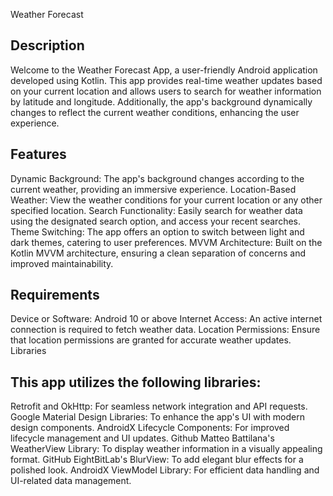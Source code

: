 Weather Forecast

## Description
Welcome to the Weather Forecast App, a user-friendly Android application developed using Kotlin. This app provides real-time weather updates based on your current location and allows users to search for weather information by latitude and longitude. Additionally, the app's background dynamically changes to reflect the current weather conditions, enhancing the user experience.

## Features
  Dynamic Background: The app's background changes according to the current weather, providing an immersive experience.
  Location-Based Weather: View the weather conditions for your current location or any other specified location.
  Search Functionality: Easily search for weather data using the designated search option, and access your recent searches.
  Theme Switching: The app offers an option to switch between light and dark themes, catering to user preferences.
  MVVM Architecture: Built on the Kotlin MVVM architecture, ensuring a clean separation of concerns and improved maintainability.
  
## Requirements
  Device or Software: Android 10 or above
  Internet Access: An active internet connection is required to fetch weather data.
  Location Permissions: Ensure that location permissions are granted for accurate weather updates.
  Libraries
  
## This app utilizes the following libraries:
  Retrofit and OkHttp: For seamless network integration and API requests.
  Google Material Design Libraries: To enhance the app's UI with modern design components.
  AndroidX Lifecycle Components: For improved lifecycle management and UI updates.
  Github Matteo Battilana's WeatherView Library: To display weather information in a visually appealing format.
  GitHub EightBitLab's BlurView: To add elegant blur effects for a polished look.
  AndroidX ViewModel Library: For efficient data handling and UI-related data management.
